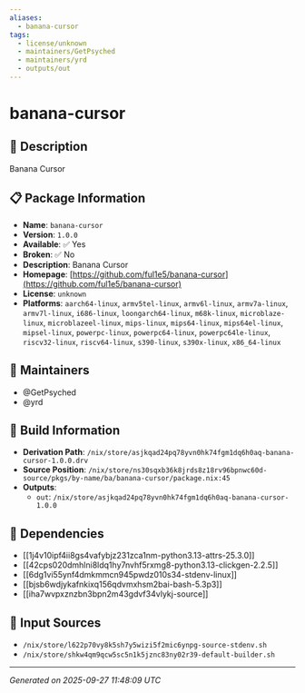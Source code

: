 ```yaml
---
aliases:
  - banana-cursor
tags:
  - license/unknown
  - maintainers/GetPsyched
  - maintainers/yrd
  - outputs/out
---
```


# banana-cursor

## 📝 Description

Banana Cursor

## 📋 Package Information

- **Name**: `banana-cursor`
- **Version**: `1.0.0`
- **Available**: ✅ Yes
- **Broken**: ✅ No
- **Description**: Banana Cursor
- **Homepage**: [https://github.com/ful1e5/banana-cursor](https://github.com/ful1e5/banana-cursor)
- **License**: `unknown`
- **Platforms**: `aarch64-linux`, `armv5tel-linux`, `armv6l-linux`, `armv7a-linux`, `armv7l-linux`, `i686-linux`, `loongarch64-linux`, `m68k-linux`, `microblaze-linux`, `microblazeel-linux`, `mips-linux`, `mips64-linux`, `mips64el-linux`, `mipsel-linux`, `powerpc-linux`, `powerpc64-linux`, `powerpc64le-linux`, `riscv32-linux`, `riscv64-linux`, `s390-linux`, `s390x-linux`, `x86_64-linux`
## 👥 Maintainers

- @GetPsyched
- @yrd


## 🔧 Build Information

- **Derivation Path**: `/nix/store/asjkqad24pq78yvn0hk74fgm1dq6h0aq-banana-cursor-1.0.0.drv`
- **Source Position**: `/nix/store/ns30sqxb36k8jrds8z18rv96bpnwc60d-source/pkgs/by-name/ba/banana-cursor/package.nix:45`
- **Outputs**:
  - `out`:  `/nix/store/asjkqad24pq78yvn0hk74fgm1dq6h0aq-banana-cursor-1.0.0`

## 🔗 Dependencies

- [[1j4v10ipf4ii8gs4vafybjz231zca1nm-python3.13-attrs-25.3.0]]
- [[42cps020dmhlni8ldq1hy7nvhf5rxmg8-python3.13-clickgen-2.2.5]]
- [[6dg1vi55ynf4dmkmmcn945pwdz010s34-stdenv-linux]]
- [[bjsb6wdjykafnkixq156qdvmxhsm2bai-bash-5.3p3]]
- [[iha7wvpxznzbn3bpn2m43gdvf34vlykj-source]]

## 📁 Input Sources

- `/nix/store/l622p70vy8k5sh7y5wizi5f2mic6ynpg-source-stdenv.sh`
- `/nix/store/shkw4qm9qcw5sc5n1k5jznc83ny02r39-default-builder.sh`

---
*Generated on 2025-09-27 11:48:09 UTC*
